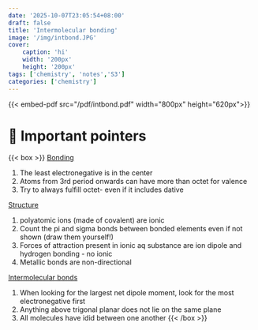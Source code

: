 ```yaml
---
date: '2025-10-07T23:05:54+08:00'
draft: false
title: 'Intermolecular bonding'
image: '/img/intbond.JPG'
cover: 
    caption: 'hi'
    width: '200px' 
    height: '200px' 
tags: ['chemistry', 'notes','S3']
categories: ['chemistry']
---
```


<!--more-->
{{< embed-pdf src="/pdf/intbond.pdf" width="800px" height="620px">}}

# 🚨 Important pointers
{{< box >}}
<u>Bonding</u>
1. The least electronegative is in the center
2. Atoms from 3rd period onwards can have more than octet for valence
3. Try to always fulfill octet- even if it includes dative 

<u>Structure</u>
1. polyatomic ions (made of covalent) are ionic
2. Count the pi and sigma bonds between bonded elements even if not shown (draw them yourself!)
3. Forces of attraction present in ionic aq substance are ion dipole and hydrogen bonding - no ionic
4. Metallic bonds are non-directional

<u>Intermolecular bonds</u>
1. When looking for the largest net dipole moment, look for the most electronegative first 
2. Anything above trigonal planar does not lie on the same plane 
3. All molecules have idid between one another
{{< /box >}}
